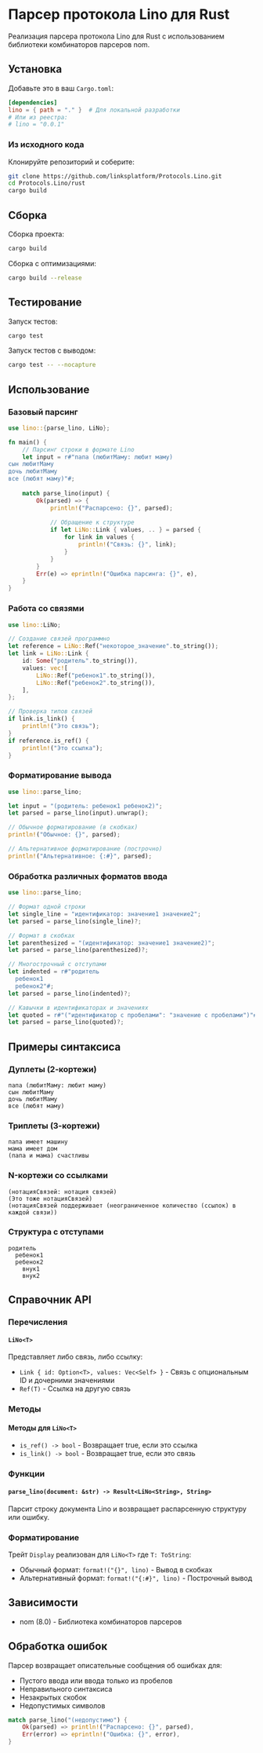 # Парсер протокола Lino для Rust

Реализация парсера протокола Lino для Rust с использованием библиотеки
комбинаторов парсеров nom.

## Установка

Добавьте это в ваш `Cargo.toml`:

```toml
[dependencies]
lino = { path = "." }  # Для локальной разработки
# Или из реестра:
# lino = "0.0.1"
```

### Из исходного кода

Клонируйте репозиторий и соберите:

```bash
git clone https://github.com/linksplatform/Protocols.Lino.git
cd Protocols.Lino/rust
cargo build
```

## Сборка

Сборка проекта:

```bash
cargo build
```

Сборка с оптимизациями:

```bash
cargo build --release
```

## Тестирование

Запуск тестов:

```bash
cargo test
```

Запуск тестов с выводом:

```bash
cargo test -- --nocapture
```

## Использование

### Базовый парсинг

```rust
use lino::{parse_lino, LiNo};

fn main() {
    // Парсинг строки в формате Lino
    let input = r#"папа (любитМаму: любит маму)
сын любитМаму
дочь любитМаму
все (любят маму)"#;
    
    match parse_lino(input) {
        Ok(parsed) => {
            println!("Распарсено: {}", parsed);
            
            // Обращение к структуре
            if let LiNo::Link { values, .. } = parsed {
                for link in values {
                    println!("Связь: {}", link);
                }
            }
        }
        Err(e) => eprintln!("Ошибка парсинга: {}", e),
    }
}
```

### Работа со связями

```rust
use lino::LiNo;

// Создание связей программно
let reference = LiNo::Ref("некоторое_значение".to_string());
let link = LiNo::Link {
    id: Some("родитель".to_string()),
    values: vec![
        LiNo::Ref("ребенок1".to_string()),
        LiNo::Ref("ребенок2".to_string()),
    ],
};

// Проверка типов связей
if link.is_link() {
    println!("Это связь");
}
if reference.is_ref() {
    println!("Это ссылка");
}
```

### Форматирование вывода

```rust
use lino::parse_lino;

let input = "(родитель: ребенок1 ребенок2)";
let parsed = parse_lino(input).unwrap();

// Обычное форматирование (в скобках)
println!("Обычное: {}", parsed);

// Альтернативное форматирование (построчно)
println!("Альтернативное: {:#}", parsed);
```

### Обработка различных форматов ввода

```rust
use lino::parse_lino;

// Формат одной строки
let single_line = "идентификатор: значение1 значение2";
let parsed = parse_lino(single_line)?;

// Формат в скобках
let parenthesized = "(идентификатор: значение1 значение2)";
let parsed = parse_lino(parenthesized)?;

// Многострочный с отступами
let indented = r#"родитель
  ребенок1
  ребенок2"#;
let parsed = parse_lino(indented)?;

// Кавычки в идентификаторах и значениях
let quoted = r#"("идентификатор с пробелами": "значение с пробелами")"#;
let parsed = parse_lino(quoted)?;
```

## Примеры синтаксиса

### Дуплеты (2-кортежи)

```lino
папа (любитМаму: любит маму)
сын любитМаму
дочь любитМаму
все (любят маму)
```

### Триплеты (3-кортежи)

```lino
папа имеет машину
мама имеет дом
(папа и мама) счастливы
```

### N-кортежи со ссылками

```lino
(нотацияСвязей: нотация связей)
(Это тоже нотацияСвязей)
(нотацияСвязей поддерживает (неограниченное количество (ссылок) в каждой связи))
```

### Структура с отступами

```lino
родитель
  ребенок1
  ребенок2
    внук1
    внук2
```

## Справочник API

### Перечисления

#### `LiNo<T>`

Представляет либо связь, либо ссылку:

- `Link { id: Option<T>, values: Vec<Self> }` - Связь с опциональным ID и
  дочерними значениями
- `Ref(T)` - Ссылка на другую связь

### Методы

#### Методы для `LiNo<T>`

- `is_ref() -> bool` - Возвращает true, если это ссылка
- `is_link() -> bool` - Возвращает true, если это связь

### Функции

#### `parse_lino(document: &str) -> Result<LiNo<String>, String>`

Парсит строку документа Lino и возвращает распарсенную структуру или ошибку.

### Форматирование

Трейт `Display` реализован для `LiNo<T>` где `T: ToString`:

- Обычный формат: `format!("{}", lino)` - Вывод в скобках
- Альтернативный формат: `format!("{:#}", lino)` - Построчный вывод

## Зависимости

- nom (8.0) - Библиотека комбинаторов парсеров

## Обработка ошибок

Парсер возвращает описательные сообщения об ошибках для:

- Пустого ввода или ввода только из пробелов
- Неправильного синтаксиса
- Незакрытых скобок
- Недопустимых символов

```rust
match parse_lino("(недопустимо") {
    Ok(parsed) => println!("Распарсено: {}", parsed),
    Err(error) => eprintln!("Ошибка: {}", error),
}
```
